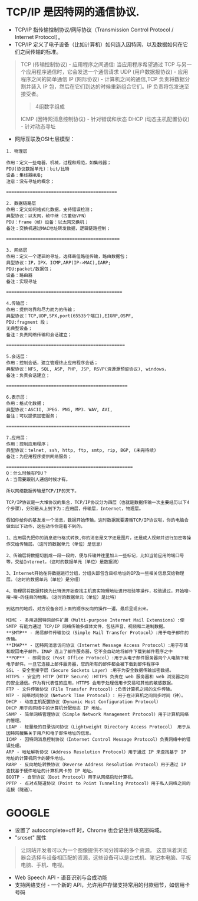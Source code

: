 # TCP/IP 是因特网的通信协议.
- TCP/IP 指传输控制协议/网际协议（Transmission Control Protocol / Internet Protocol）。
- TCP/IP 定义了电子设备（比如计算机）如何连入因特网，以及数据如何在它们之间传输的标准。
> TCP (传输控制协议) - 应用程序之间通信: 当应用程序希望通过 TCP 与另一个应用程序通信时，它会发送一个通信请求
> UDP (用户数据报协议) - 应用程序之间的简单通信
> IP (网际协议) - 计算机之间的通信,TCP 负责将数据分割并装入 IP 包，然后在它们到达的时候重新组合它们。IP 负责将包发送至接受者。
>> 4组数字组成
>> 
> ICMP (因特网消息控制协议) - 针对错误和状态
> DHCP (动态主机配置协议) - 针对动态寻址
- 网际互联及OSI七层模型：
```
1. 物理层

作用：定义一些电器，机械，过程和规范，如集线器；
PDU(协议数据单元)：bit/比特
设备：集线器HUB;
注意：没有寻址的概念；

==========================================

2. 数据链路层
作用：定义如何格式化数据，支持错误检测；
典型协议：以太网，帧中继（古董级VPN）
PDU：frame（帧）设备：以太网交换机；
备注：交换机通过MAC地址转发数据，逻辑链路控制；

===========================================

3. 网络层
作用：定义一个逻辑的寻址，选择最佳路径传输，路由数据包；
典型协议：IP，IPX，ICMP,ARP(IP->MAC),IARP;
PDU:packet/数据包；
设备：路由器
备注：实现寻址

============================================

4.传输层：
作用：提供可靠和尽力而为的传输；
典型协议：TCP,UDP,SPX,port(65535个端口),EIGRP,OSPF,
PDU:fragment 段；
无典型设备；
备注：负责网络传输和会话建立；

=============================================

5.会话层：
作用：控制会话，建立管理终止应用程序会话；
典型协议：NFS, SQL, ASP, PHP, JSP, RSVP(资源源预留协议), windows， 
备注：负责会话建立；

==============================================

6.表示层：
作用：格式化数据；
典型协议：ASCII, JPEG. PNG, MP3. WAV, AVI, 
备注：可以提供加密服务；

===============================================

7.应用层：
作用：控制应用程序；
典型协议：telnet, ssh, http, ftp, smtp, rip, BGP, (未完待续)
备注：为应用程序提供网络服务；

================================================
Q：什么时候有PDU？
A：当需要跟别人通信时候才有。

所以网络数据传输是TCP/IP的天下。

TCP/IP协议是一大堆协议的集合，TCP/IP协议分为四层（也就是数据传输一次主要经历以下4个步骤），分别是从上到下为：应用层，传输层，Internet，物理层。

假如你给你的基友发一个消息，数据开始传输，这时数据就要遵循TCP/IP协议啦，你的电脑会做出以下动作，这些动作你是看不到的。

1、应用层先把你的消息进行格式转换,你的消息是文字还是图片，还是成人视频并进行加密等操作交给传输层。（这时的数据单元（单位）是信息）

2、传输层将数据切割成一段一段的，便与传输并往里加上一些标记，比如当前应用的端口号等，交给Internet。（这时的数据单元（单位）是数据流）

3、Internet开始在将数据进行分组，分组头部包含目标地址的IP及一些相关信息交给物理层。（这时的数据单元（单位）是分组）

4、物理层将数据转换为比特流开始查找主机真实物理地址进行校验等操作，校验通过，开始嗖~嗖~嗖~的住目的地跑。（这时的数据单元（单位）是比特）

到达目的地后，对方设备会将上面的顺序反向的操作一遍，最后呈现出来。
```
```
MIME - 多用途因特网邮件扩展（Multi-purpose Internet Mail Extensions）:使 SMTP 有能力通过 TCP/IP 网络传输多媒体文件，包括声音、视频和二进制数据。
**SMTP** - 简易邮件传输协议（Simple Mail Transfer Protocol）:用于电子邮件的传输。
**IMAP** - 因特网消息访问协议（Internet Message Access Protocol）:用于存储和取回电子邮件。IMAP 连上了邮件服务器，它不会自动地将邮件下载到邮件程序之中
**POP** - 邮局协议（Post Office Protocol）:用于从电子邮件服务器向个人电脑下载电子邮件。一旦它连接上邮件服务器，您的所有的邮件都会被下载到邮件程序中
SSL - 安全套接字层（Secure Sockets Layer）:用于为安全数据传输加密数据。
HTTPS - 安全的 HTTP（HTTP Secure）:HTTPS 负责在 web 服务器和 web 浏览器之间的安全通信。作为有代表性的应用，HTTPS 会用于处理信用卡交易和其他的敏感数据。
FTP - 文件传输协议（File Transfer Protocol）:负责计算机之间的文件传输。
NTP - 网络时间协议（Network Time Protocol）: 用于在计算机之间同步时间（钟）。
DHCP - 动态主机配置协议（Dynamic Host Configuration Protocol）
DHCP 用于向网络中的计算机分配动态 IP 地址。
SNMP - 简单网络管理协议（Simple Network Management Protocol）用于计算机网络的管理。
LDAP - 轻量级的目录访问协议（Lightweight Directory Access Protocol） 用于从因特网搜集关于用户和电子邮件地址的信息。
ICMP - 因特网消息控制协议（Internet Control Message Protocol）负责网络中的错误处理。
ARP - 地址解析协议（Address Resolution Protocol）用于通过 IP 来查找基于 IP 地址的计算机网卡的硬件地址。
RARP - 反向地址转换协议（Reverse Address Resolution Protocol）用于通过 IP 查找基于硬件地址的计算机网卡的 IP 地址。
BOOTP - 自举协议（Boot Protocol）用于从网络启动计算机。
PPTP - 点对点隧道协议（Point to Point Tunneling Protocol）用于私人网络之间的连接（隧道）。
```



# GOOGLE
- 设置了 autocomplete=off 时，Chrome 也会记住并填充密码域。
- "srcset" 属性
> 让网站开发者可以为一个图像提供不同分辨率的多个资源。
> 这意味着浏览器会选择与设备相匹配的资源，这些设备可以是台式机、笔记本电脑、平板电脑、手机、电视。
- Web Speech API - 语音识别与合成功能
- 支持网络支付 - 一个新的 API，允许用户存储支持常用的付款细节，如信用卡号码

